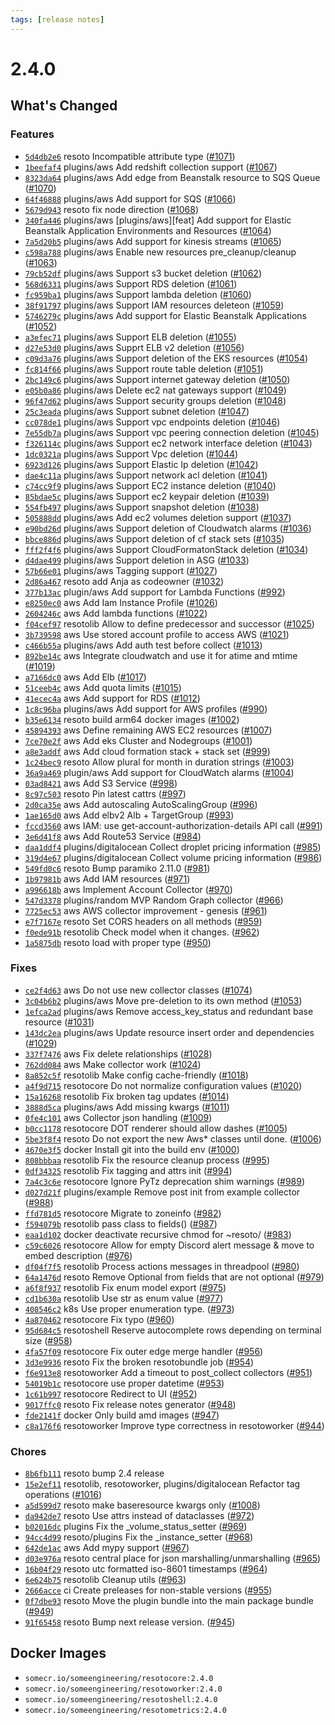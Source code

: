 ```yaml
---
tags: [release notes]
---
```


# 2.4.0

## What's Changed

### Features

- [`5d4db2e6`](https://github.com/someengineering/resoto/commit/5d4db2e6) <span class="badge badge--secondary">resoto</span> Incompatible attribute type ([#1071](https://github.com/someengineering/resoto/pull/1071))
- [`1beefaf4`](https://github.com/someengineering/resoto/commit/1beefaf4) <span class="badge badge--secondary">plugins/aws</span> Add redshift collection support ([#1067](https://github.com/someengineering/resoto/pull/1067))
- [`8323da64`](https://github.com/someengineering/resoto/commit/8323da64) <span class="badge badge--secondary">plugins/aws</span> Add edge from Beanstalk resource to SQS Queue ([#1070](https://github.com/someengineering/resoto/pull/1070))
- [`64f46888`](https://github.com/someengineering/resoto/commit/64f46888) <span class="badge badge--secondary">plugins/aws</span> Add support for SQS ([#1066](https://github.com/someengineering/resoto/pull/1066))
- [`5679d943`](https://github.com/someengineering/resoto/commit/5679d943) <span class="badge badge--secondary">resoto</span> fix node direction ([#1068](https://github.com/someengineering/resoto/pull/1068))
- [`340fa446`](https://github.com/someengineering/resoto/commit/340fa446) <span class="badge badge--secondary">plugins/aws</span> [plugins/aws][feat] Add support for Elastic Beanstalk Application Environments and Resources ([#1064](https://github.com/someengineering/resoto/pull/1064))
- [`7a5d20b5`](https://github.com/someengineering/resoto/commit/7a5d20b5) <span class="badge badge--secondary">plugins/aws</span> Add support for kinesis streams ([#1065](https://github.com/someengineering/resoto/pull/1065))
- [`c598a788`](https://github.com/someengineering/resoto/commit/c598a788) <span class="badge badge--secondary">plugins/aws</span> Enable new resources pre_cleanup/cleanup ([#1063](https://github.com/someengineering/resoto/pull/1063))
- [`79cb52df`](https://github.com/someengineering/resoto/commit/79cb52df) <span class="badge badge--secondary">plugins/aws</span> Support s3 bucket deletion ([#1062](https://github.com/someengineering/resoto/pull/1062))
- [`568d6331`](https://github.com/someengineering/resoto/commit/568d6331) <span class="badge badge--secondary">plugins/aws</span> Support RDS deletion ([#1061](https://github.com/someengineering/resoto/pull/1061))
- [`fc959ba1`](https://github.com/someengineering/resoto/commit/fc959ba1) <span class="badge badge--secondary">plugins/aws</span> Support lambda deletion ([#1060](https://github.com/someengineering/resoto/pull/1060))
- [`38f91797`](https://github.com/someengineering/resoto/commit/38f91797) <span class="badge badge--secondary">plugins/aws</span> Support IAM resources deleteon ([#1059](https://github.com/someengineering/resoto/pull/1059))
- [`5746279c`](https://github.com/someengineering/resoto/commit/5746279c) <span class="badge badge--secondary">plugins/aws</span> Add support for Elastic Beanstalk Applications ([#1052](https://github.com/someengineering/resoto/pull/1052))
- [`a3efec71`](https://github.com/someengineering/resoto/commit/a3efec71) <span class="badge badge--secondary">plugins/aws</span> Support ELB deletion ([#1055](https://github.com/someengineering/resoto/pull/1055))
- [`d27e53d0`](https://github.com/someengineering/resoto/commit/d27e53d0) <span class="badge badge--secondary">plugins/aws</span> Supprt ELB v2 deletion ([#1056](https://github.com/someengineering/resoto/pull/1056))
- [`c09d3a76`](https://github.com/someengineering/resoto/commit/c09d3a76) <span class="badge badge--secondary">plugins/aws</span> Support deletion of the EKS resources ([#1054](https://github.com/someengineering/resoto/pull/1054))
- [`fc814f66`](https://github.com/someengineering/resoto/commit/fc814f66) <span class="badge badge--secondary">plugins/aws</span> Support route table deletion ([#1051](https://github.com/someengineering/resoto/pull/1051))
- [`2bc149c6`](https://github.com/someengineering/resoto/commit/2bc149c6) <span class="badge badge--secondary">plugins/aws</span> Support internet gateway deletion ([#1050](https://github.com/someengineering/resoto/pull/1050))
- [`e05b0a86`](https://github.com/someengineering/resoto/commit/e05b0a86) <span class="badge badge--secondary">plugins/aws</span> Delete ec2 nat gateways support ([#1049](https://github.com/someengineering/resoto/pull/1049))
- [`96f47d62`](https://github.com/someengineering/resoto/commit/96f47d62) <span class="badge badge--secondary">plugins/aws</span> Support security groups deletion ([#1048](https://github.com/someengineering/resoto/pull/1048))
- [`25c3eada`](https://github.com/someengineering/resoto/commit/25c3eada) <span class="badge badge--secondary">plugins/aws</span> Support subnet deletion ([#1047](https://github.com/someengineering/resoto/pull/1047))
- [`cc078de1`](https://github.com/someengineering/resoto/commit/cc078de1) <span class="badge badge--secondary">plugins/aws</span> Support vpc endpoints deletion ([#1046](https://github.com/someengineering/resoto/pull/1046))
- [`7e55db7a`](https://github.com/someengineering/resoto/commit/7e55db7a) <span class="badge badge--secondary">plugins/aws</span> Support vpc peering connection deletion ([#1045](https://github.com/someengineering/resoto/pull/1045))
- [`f326114c`](https://github.com/someengineering/resoto/commit/f326114c) <span class="badge badge--secondary">plugins/aws</span> Support ec2 network interface deletion ([#1043](https://github.com/someengineering/resoto/pull/1043))
- [`1dc0321a`](https://github.com/someengineering/resoto/commit/1dc0321a) <span class="badge badge--secondary">plugins/aws</span> Support Vpc deletion ([#1044](https://github.com/someengineering/resoto/pull/1044))
- [`6923d126`](https://github.com/someengineering/resoto/commit/6923d126) <span class="badge badge--secondary">plugins/aws</span> Support Elastic Ip deletion ([#1042](https://github.com/someengineering/resoto/pull/1042))
- [`dae4c11a`](https://github.com/someengineering/resoto/commit/dae4c11a) <span class="badge badge--secondary">plugins/aws</span> Support network acl deletion ([#1041](https://github.com/someengineering/resoto/pull/1041))
- [`c74cc9f9`](https://github.com/someengineering/resoto/commit/c74cc9f9) <span class="badge badge--secondary">plugins/aws</span> Support EC2 instance deletion ([#1040](https://github.com/someengineering/resoto/pull/1040))
- [`85bdae5c`](https://github.com/someengineering/resoto/commit/85bdae5c) <span class="badge badge--secondary">plugins/aws</span> Support ec2 keypair deletion ([#1039](https://github.com/someengineering/resoto/pull/1039))
- [`554fb497`](https://github.com/someengineering/resoto/commit/554fb497) <span class="badge badge--secondary">plugins/aws</span> Support snapshot deletion ([#1038](https://github.com/someengineering/resoto/pull/1038))
- [`505888dd`](https://github.com/someengineering/resoto/commit/505888dd) <span class="badge badge--secondary">plugins/aws</span> Add ec2 volumes deletion support ([#1037](https://github.com/someengineering/resoto/pull/1037))
- [`e90bd26d`](https://github.com/someengineering/resoto/commit/e90bd26d) <span class="badge badge--secondary">plugins/aws</span> Support deletion of Cloudwatch alarms ([#1036](https://github.com/someengineering/resoto/pull/1036))
- [`bbce886d`](https://github.com/someengineering/resoto/commit/bbce886d) <span class="badge badge--secondary">plugins/aws</span> Support deletion of cf stack sets ([#1035](https://github.com/someengineering/resoto/pull/1035))
- [`fff2f4f6`](https://github.com/someengineering/resoto/commit/fff2f4f6) <span class="badge badge--secondary">plugins/aws</span> Support CloudFormatonStack deletion ([#1034](https://github.com/someengineering/resoto/pull/1034))
- [`d4dae499`](https://github.com/someengineering/resoto/commit/d4dae499) <span class="badge badge--secondary">plugins/aws</span> Support deletion in ASG ([#1033](https://github.com/someengineering/resoto/pull/1033))
- [`57b66e01`](https://github.com/someengineering/resoto/commit/57b66e01) <span class="badge badge--secondary">plugins/aws</span> Tagging support ([#1027](https://github.com/someengineering/resoto/pull/1027))
- [`2d86a467`](https://github.com/someengineering/resoto/commit/2d86a467) <span class="badge badge--secondary">resoto</span> add Anja as codeowner ([#1032](https://github.com/someengineering/resoto/pull/1032))
- [`377b13ac`](https://github.com/someengineering/resoto/commit/377b13ac) <span class="badge badge--secondary">plugin/aws</span> Add support for Lambda Functions ([#992](https://github.com/someengineering/resoto/pull/992))
- [`e8250ec0`](https://github.com/someengineering/resoto/commit/e8250ec0) <span class="badge badge--secondary">aws</span> Add Iam Instance Profile ([#1026](https://github.com/someengineering/resoto/pull/1026))
- [`2604246c`](https://github.com/someengineering/resoto/commit/2604246c) <span class="badge badge--secondary">aws</span> Add lambda functions ([#1022](https://github.com/someengineering/resoto/pull/1022))
- [`f04cef97`](https://github.com/someengineering/resoto/commit/f04cef97) <span class="badge badge--secondary">resotolib</span> Allow to define predecessor and successor ([#1025](https://github.com/someengineering/resoto/pull/1025))
- [`3b739598`](https://github.com/someengineering/resoto/commit/3b739598) <span class="badge badge--secondary">aws</span> Use stored account profile to access AWS ([#1021](https://github.com/someengineering/resoto/pull/1021))
- [`c466b55a`](https://github.com/someengineering/resoto/commit/c466b55a) <span class="badge badge--secondary">plugins/aws</span> Add auth test before collect ([#1013](https://github.com/someengineering/resoto/pull/1013))
- [`892be14c`](https://github.com/someengineering/resoto/commit/892be14c) <span class="badge badge--secondary">aws</span> Integrate cloudwatch and use it for atime and mtime ([#1019](https://github.com/someengineering/resoto/pull/1019))
- [`a7166dc0`](https://github.com/someengineering/resoto/commit/a7166dc0) <span class="badge badge--secondary">aws</span> Add Elb ([#1017](https://github.com/someengineering/resoto/pull/1017))
- [`51ceeb4c`](https://github.com/someengineering/resoto/commit/51ceeb4c) <span class="badge badge--secondary">aws</span> Add quota limits ([#1015](https://github.com/someengineering/resoto/pull/1015))
- [`41ecec4a`](https://github.com/someengineering/resoto/commit/41ecec4a) <span class="badge badge--secondary">aws</span> Add support for RDS ([#1012](https://github.com/someengineering/resoto/pull/1012))
- [`1c8c96ba`](https://github.com/someengineering/resoto/commit/1c8c96ba) <span class="badge badge--secondary">plugins/aws</span> Add support for AWS profiles ([#990](https://github.com/someengineering/resoto/pull/990))
- [`b35e6134`](https://github.com/someengineering/resoto/commit/b35e6134) <span class="badge badge--secondary">resoto</span> build arm64 docker images ([#1002](https://github.com/someengineering/resoto/pull/1002))
- [`45894393`](https://github.com/someengineering/resoto/commit/45894393) <span class="badge badge--secondary">aws</span> Define remaining AWS EC2 resources ([#1007](https://github.com/someengineering/resoto/pull/1007))
- [`7ce70e2f`](https://github.com/someengineering/resoto/commit/7ce70e2f) <span class="badge badge--secondary">aws</span> Add eks Cluster and Nodegroups ([#1001](https://github.com/someengineering/resoto/pull/1001))
- [`a8e3addf`](https://github.com/someengineering/resoto/commit/a8e3addf) <span class="badge badge--secondary">aws</span> Add cloud formation stack + stack set ([#999](https://github.com/someengineering/resoto/pull/999))
- [`1c24bec9`](https://github.com/someengineering/resoto/commit/1c24bec9) <span class="badge badge--secondary">resoto</span> Allow plural for month in duration strings ([#1003](https://github.com/someengineering/resoto/pull/1003))
- [`36a9a469`](https://github.com/someengineering/resoto/commit/36a9a469) <span class="badge badge--secondary">plugin/aws</span> Add support for CloudWatch alarms ([#1004](https://github.com/someengineering/resoto/pull/1004))
- [`03ad8421`](https://github.com/someengineering/resoto/commit/03ad8421) <span class="badge badge--secondary">aws</span> Add S3 Service ([#998](https://github.com/someengineering/resoto/pull/998))
- [`8c97c503`](https://github.com/someengineering/resoto/commit/8c97c503) <span class="badge badge--secondary">resoto</span> Pin latest cattrs ([#997](https://github.com/someengineering/resoto/pull/997))
- [`2d0ca35e`](https://github.com/someengineering/resoto/commit/2d0ca35e) <span class="badge badge--secondary">aws</span> Add autoscaling AutoScalingGroup ([#996](https://github.com/someengineering/resoto/pull/996))
- [`1ae165d0`](https://github.com/someengineering/resoto/commit/1ae165d0) <span class="badge badge--secondary">aws</span> Add elbv2 Alb + TargetGroup ([#993](https://github.com/someengineering/resoto/pull/993))
- [`fccd3560`](https://github.com/someengineering/resoto/commit/fccd3560) <span class="badge badge--secondary">aws</span> IAM: use get-account-authorization-details API call ([#991](https://github.com/someengineering/resoto/pull/991))
- [`3e6d41f8`](https://github.com/someengineering/resoto/commit/3e6d41f8) <span class="badge badge--secondary">aws</span> Add Route53 Service ([#984](https://github.com/someengineering/resoto/pull/984))
- [`daa1ddf4`](https://github.com/someengineering/resoto/commit/daa1ddf4) <span class="badge badge--secondary">plugins/digitalocean</span> Collect droplet pricing information ([#985](https://github.com/someengineering/resoto/pull/985))
- [`319d4e67`](https://github.com/someengineering/resoto/commit/319d4e67) <span class="badge badge--secondary">plugins/digitalocean</span> Collect volume pricing information ([#986](https://github.com/someengineering/resoto/pull/986))
- [`549fd0c6`](https://github.com/someengineering/resoto/commit/549fd0c6) <span class="badge badge--secondary">resoto</span> Bump paramiko 2.11.0 ([#981](https://github.com/someengineering/resoto/pull/981))
- [`1b97981b`](https://github.com/someengineering/resoto/commit/1b97981b) <span class="badge badge--secondary">aws</span> Add IAM resources ([#971](https://github.com/someengineering/resoto/pull/971))
- [`a996618b`](https://github.com/someengineering/resoto/commit/a996618b) <span class="badge badge--secondary">aws</span> Implement Account Collector ([#970](https://github.com/someengineering/resoto/pull/970))
- [`547d3378`](https://github.com/someengineering/resoto/commit/547d3378) <span class="badge badge--secondary">plugins/random</span> MVP Random Graph collector ([#966](https://github.com/someengineering/resoto/pull/966))
- [`7725ec53`](https://github.com/someengineering/resoto/commit/7725ec53) <span class="badge badge--secondary">aws</span> AWS collector improvement - genesis ([#961](https://github.com/someengineering/resoto/pull/961))
- [`e7f7167e`](https://github.com/someengineering/resoto/commit/e7f7167e) <span class="badge badge--secondary">resoto</span> Set CORS headers on all methods ([#959](https://github.com/someengineering/resoto/pull/959))
- [`f0ede91b`](https://github.com/someengineering/resoto/commit/f0ede91b) <span class="badge badge--secondary">resotolib</span> Check model when it changes. ([#962](https://github.com/someengineering/resoto/pull/962))
- [`1a5875db`](https://github.com/someengineering/resoto/commit/1a5875db) <span class="badge badge--secondary">resoto</span> load with proper type ([#950](https://github.com/someengineering/resoto/pull/950))

### Fixes

- [`ce2f4d63`](https://github.com/someengineering/resoto/commit/ce2f4d63) <span class="badge badge--secondary">aws</span> Do not use new collector classes ([#1074](https://github.com/someengineering/resoto/pull/1074))
- [`3c04b6b2`](https://github.com/someengineering/resoto/commit/3c04b6b2) <span class="badge badge--secondary">plugins/aws</span> Move pre-deletion to its own method ([#1053](https://github.com/someengineering/resoto/pull/1053))
- [`1efca2ad`](https://github.com/someengineering/resoto/commit/1efca2ad) <span class="badge badge--secondary">plugins/aws</span> Remove access_key_status and redundant base resource ([#1031](https://github.com/someengineering/resoto/pull/1031))
- [`143dc2ea`](https://github.com/someengineering/resoto/commit/143dc2ea) <span class="badge badge--secondary">plugins/aws</span> Update resource insert order and dependencies ([#1029](https://github.com/someengineering/resoto/pull/1029))
- [`337f7476`](https://github.com/someengineering/resoto/commit/337f7476) <span class="badge badge--secondary">aws</span> Fix delete relationships ([#1028](https://github.com/someengineering/resoto/pull/1028))
- [`762dd084`](https://github.com/someengineering/resoto/commit/762dd084) <span class="badge badge--secondary">aws</span> Make collector work ([#1024](https://github.com/someengineering/resoto/pull/1024))
- [`8a852c5f`](https://github.com/someengineering/resoto/commit/8a852c5f) <span class="badge badge--secondary">resotolib</span> Make config cache-friendly ([#1018](https://github.com/someengineering/resoto/pull/1018))
- [`a4f9d715`](https://github.com/someengineering/resoto/commit/a4f9d715) <span class="badge badge--secondary">resotocore</span> Do not normalize configuration values ([#1020](https://github.com/someengineering/resoto/pull/1020))
- [`15a16268`](https://github.com/someengineering/resoto/commit/15a16268) <span class="badge badge--secondary">resotolib</span> Fix broken tag updates ([#1014](https://github.com/someengineering/resoto/pull/1014))
- [`3888d5ca`](https://github.com/someengineering/resoto/commit/3888d5ca) <span class="badge badge--secondary">plugins/aws</span> Add missing kwargs ([#1011](https://github.com/someengineering/resoto/pull/1011))
- [`0fe4c101`](https://github.com/someengineering/resoto/commit/0fe4c101) <span class="badge badge--secondary">aws</span> Collector json handling ([#1009](https://github.com/someengineering/resoto/pull/1009))
- [`b0cc1178`](https://github.com/someengineering/resoto/commit/b0cc1178) <span class="badge badge--secondary">resotocore</span> DOT renderer should allow dashes ([#1005](https://github.com/someengineering/resoto/pull/1005))
- [`5be3f8f4`](https://github.com/someengineering/resoto/commit/5be3f8f4) <span class="badge badge--secondary">resoto</span> Do not export the new Aws\* classes until done. ([#1006](https://github.com/someengineering/resoto/pull/1006))
- [`4670e3f5`](https://github.com/someengineering/resoto/commit/4670e3f5) <span class="badge badge--secondary">docker</span> Install git into the build env ([#1000](https://github.com/someengineering/resoto/pull/1000))
- [`808bbbaa`](https://github.com/someengineering/resoto/commit/808bbbaa) <span class="badge badge--secondary">resotolib</span> Fix the resource cleanup process ([#995](https://github.com/someengineering/resoto/pull/995))
- [`0df34325`](https://github.com/someengineering/resoto/commit/0df34325) <span class="badge badge--secondary">resotolib</span> Fix tagging and attrs init ([#994](https://github.com/someengineering/resoto/pull/994))
- [`7a4c3c6e`](https://github.com/someengineering/resoto/commit/7a4c3c6e) <span class="badge badge--secondary">resotocore</span> Ignore PyTz deprecation shim warnings ([#989](https://github.com/someengineering/resoto/pull/989))
- [`d027d21f`](https://github.com/someengineering/resoto/commit/d027d21f) <span class="badge badge--secondary">plugins/example</span> Remove post init from example collector ([#988](https://github.com/someengineering/resoto/pull/988))
- [`ffd781d5`](https://github.com/someengineering/resoto/commit/ffd781d5) <span class="badge badge--secondary">resotocore</span> Migrate to zoneinfo ([#982](https://github.com/someengineering/resoto/pull/982))
- [`f594079b`](https://github.com/someengineering/resoto/commit/f594079b) <span class="badge badge--secondary">resotolib</span> pass class to fields() ([#987](https://github.com/someengineering/resoto/pull/987))
- [`eaa1d102`](https://github.com/someengineering/resoto/commit/eaa1d102) <span class="badge badge--secondary">docker</span> deactivate recursive chmod for ~resoto/ ([#983](https://github.com/someengineering/resoto/pull/983))
- [`c59c6026`](https://github.com/someengineering/resoto/commit/c59c6026) <span class="badge badge--secondary">resotocore</span> Allow for empty Discord alert message & move to embed description ([#976](https://github.com/someengineering/resoto/pull/976))
- [`df04f7f5`](https://github.com/someengineering/resoto/commit/df04f7f5) <span class="badge badge--secondary">resotolib</span> Process actions messages in threadpool ([#980](https://github.com/someengineering/resoto/pull/980))
- [`64a1476d`](https://github.com/someengineering/resoto/commit/64a1476d) <span class="badge badge--secondary">resoto</span> Remove Optional from fields that are not optional ([#979](https://github.com/someengineering/resoto/pull/979))
- [`a6f8f937`](https://github.com/someengineering/resoto/commit/a6f8f937) <span class="badge badge--secondary">resotolib</span> Fix enum model export ([#975](https://github.com/someengineering/resoto/pull/975))
- [`cd1b630a`](https://github.com/someengineering/resoto/commit/cd1b630a) <span class="badge badge--secondary">resotolib</span> Use str as enum value ([#977](https://github.com/someengineering/resoto/pull/977))
- [`408546c2`](https://github.com/someengineering/resoto/commit/408546c2) <span class="badge badge--secondary">k8s</span> Use proper enumeration type. ([#973](https://github.com/someengineering/resoto/pull/973))
- [`4a870462`](https://github.com/someengineering/resoto/commit/4a870462) <span class="badge badge--secondary">resotocore</span> Fix typo ([#960](https://github.com/someengineering/resoto/pull/960))
- [`95d684c5`](https://github.com/someengineering/resoto/commit/95d684c5) <span class="badge badge--secondary">resotoshell</span> Reserve autocomplete rows depending on terminal size ([#958](https://github.com/someengineering/resoto/pull/958))
- [`4fa57f09`](https://github.com/someengineering/resoto/commit/4fa57f09) <span class="badge badge--secondary">resotocore</span> Fix outer edge merge handler ([#956](https://github.com/someengineering/resoto/pull/956))
- [`3d3e9936`](https://github.com/someengineering/resoto/commit/3d3e9936) <span class="badge badge--secondary">resoto</span> Fix the broken resotobundle job ([#954](https://github.com/someengineering/resoto/pull/954))
- [`f6e913e8`](https://github.com/someengineering/resoto/commit/f6e913e8) <span class="badge badge--secondary">resotoworker</span> Add a timeout to post_collect collectors ([#951](https://github.com/someengineering/resoto/pull/951))
- [`54019b1c`](https://github.com/someengineering/resoto/commit/54019b1c) <span class="badge badge--secondary">resotocore</span> use proper datetime ([#953](https://github.com/someengineering/resoto/pull/953))
- [`1c61b997`](https://github.com/someengineering/resoto/commit/1c61b997) <span class="badge badge--secondary">resotocore</span> Redirect to UI ([#952](https://github.com/someengineering/resoto/pull/952))
- [`9017ffc0`](https://github.com/someengineering/resoto/commit/9017ffc0) <span class="badge badge--secondary">resoto</span> Fix release notes generator ([#948](https://github.com/someengineering/resoto/pull/948))
- [`fde2141f`](https://github.com/someengineering/resoto/commit/fde2141f) <span class="badge badge--secondary">docker</span> Only build amd images ([#947](https://github.com/someengineering/resoto/pull/947))
- [`c8a176f6`](https://github.com/someengineering/resoto/commit/c8a176f6) <span class="badge badge--secondary">resotoworker</span> Improve type correctness in resotoworker ([#944](https://github.com/someengineering/resoto/pull/944))

### Chores

- [`8b6fb111`](https://github.com/someengineering/resoto/commit/8b6fb111) <span class="badge badge--secondary">resoto</span> bump 2.4 release
- [`15e2ef11`](https://github.com/someengineering/resoto/commit/15e2ef11) <span class="badge badge--secondary">resotolib, resotoworker, plugins/digitalocean</span> Refactor tag operations ([#1016](https://github.com/someengineering/resoto/pull/1016))
- [`a5d599d7`](https://github.com/someengineering/resoto/commit/a5d599d7) <span class="badge badge--secondary">resoto</span> make baseresource kwargs only ([#1008](https://github.com/someengineering/resoto/pull/1008))
- [`da942de7`](https://github.com/someengineering/resoto/commit/da942de7) <span class="badge badge--secondary">resoto</span> Use attrs instead of dataclasses ([#972](https://github.com/someengineering/resoto/pull/972))
- [`b02016dc`](https://github.com/someengineering/resoto/commit/b02016dc) <span class="badge badge--secondary">plugins</span> Fix the \_volume_status_setter ([#969](https://github.com/someengineering/resoto/pull/969))
- [`94cc4d99`](https://github.com/someengineering/resoto/commit/94cc4d99) <span class="badge badge--secondary">resoto/plugins</span> Fix the \_instance_setter ([#968](https://github.com/someengineering/resoto/pull/968))
- [`642de1ac`](https://github.com/someengineering/resoto/commit/642de1ac) <span class="badge badge--secondary">aws</span> Add mypy support ([#967](https://github.com/someengineering/resoto/pull/967))
- [`d03e976a`](https://github.com/someengineering/resoto/commit/d03e976a) <span class="badge badge--secondary">resoto</span> central place for json marshalling/unmarshalling ([#965](https://github.com/someengineering/resoto/pull/965))
- [`16b04f29`](https://github.com/someengineering/resoto/commit/16b04f29) <span class="badge badge--secondary">resoto</span> utc formatted iso-8601 timestamps ([#964](https://github.com/someengineering/resoto/pull/964))
- [`6e624b75`](https://github.com/someengineering/resoto/commit/6e624b75) <span class="badge badge--secondary">resotolib</span> Cleanup utils ([#963](https://github.com/someengineering/resoto/pull/963))
- [`2666acce`](https://github.com/someengineering/resoto/commit/2666acce) <span class="badge badge--secondary">ci</span> Create preleases for non-stable versions ([#955](https://github.com/someengineering/resoto/pull/955))
- [`0f7dbe93`](https://github.com/someengineering/resoto/commit/0f7dbe93) <span class="badge badge--secondary">resoto</span> Move the plugin bundle into the main package bundle ([#949](https://github.com/someengineering/resoto/pull/949))
- [`91f65458`](https://github.com/someengineering/resoto/commit/91f65458) <span class="badge badge--secondary">resoto</span> Bump next release version. ([#945](https://github.com/someengineering/resoto/pull/945))

<!--truncate-->

## Docker Images

- `somecr.io/someengineering/resotocore:2.4.0`
- `somecr.io/someengineering/resotoworker:2.4.0`
- `somecr.io/someengineering/resotoshell:2.4.0`
- `somecr.io/someengineering/resotometrics:2.4.0`
